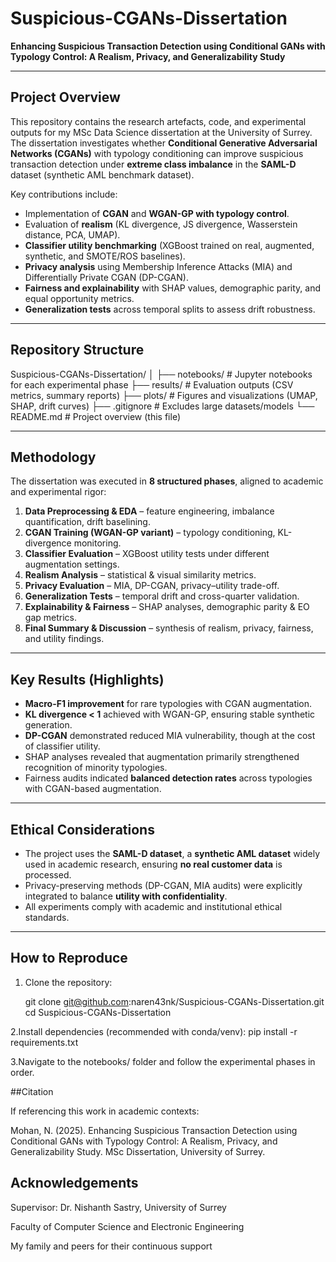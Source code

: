 # Suspicious-CGANs-Dissertation  
**Enhancing Suspicious Transaction Detection using Conditional GANs with Typology Control: A Realism, Privacy, and Generalizability Study**

---

## Project Overview
This repository contains the research artefacts, code, and experimental outputs for my MSc Data Science dissertation at the University of Surrey.  
The dissertation investigates whether **Conditional Generative Adversarial Networks (CGANs)** with typology conditioning can improve suspicious transaction detection under **extreme class imbalance** in the **SAML-D** dataset (synthetic AML benchmark dataset).

Key contributions include:
- Implementation of **CGAN** and **WGAN-GP with typology control**.  
- Evaluation of **realism** (KL divergence, JS divergence, Wasserstein distance, PCA, UMAP).  
- **Classifier utility benchmarking** (XGBoost trained on real, augmented, synthetic, and SMOTE/ROS baselines).  
- **Privacy analysis** using Membership Inference Attacks (MIA) and Differentially Private CGAN (DP-CGAN).  
- **Fairness and explainability** with SHAP values, demographic parity, and equal opportunity metrics.  
- **Generalization tests** across temporal splits to assess drift robustness.  

---

## Repository Structure
Suspicious-CGANs-Dissertation/
│
├── notebooks/ # Jupyter notebooks for each experimental phase
├── results/ # Evaluation outputs (CSV metrics, summary reports)
├── plots/ # Figures and visualizations (UMAP, SHAP, drift curves)
├── .gitignore # Excludes large datasets/models
└── README.md # Project overview (this file)

---

## Methodology
The dissertation was executed in **8 structured phases**, aligned to academic and experimental rigor:

1. **Data Preprocessing & EDA** – feature engineering, imbalance quantification, drift baselining.  
2. **CGAN Training (WGAN-GP variant)** – typology conditioning, KL-divergence monitoring.  
3. **Classifier Evaluation** – XGBoost utility tests under different augmentation settings.  
4. **Realism Analysis** – statistical & visual similarity metrics.  
5. **Privacy Evaluation** – MIA, DP-CGAN, privacy–utility trade-off.  
6. **Generalization Tests** – temporal drift and cross-quarter validation.  
7. **Explainability & Fairness** – SHAP analyses, demographic parity & EO gap metrics.  
8. **Final Summary & Discussion** – synthesis of realism, privacy, fairness, and utility findings.  

---

##  Key Results (Highlights)
- **Macro-F1 improvement** for rare typologies with CGAN augmentation.  
- **KL divergence < 1** achieved with WGAN-GP, ensuring stable synthetic generation.  
- **DP-CGAN** demonstrated reduced MIA vulnerability, though at the cost of classifier utility.  
- SHAP analyses revealed that augmentation primarily strengthened recognition of minority typologies.  
- Fairness audits indicated **balanced detection rates** across typologies with CGAN-based augmentation.  

---

## Ethical Considerations
- The project uses the **SAML-D dataset**, a **synthetic AML dataset** widely used in academic research, ensuring **no real customer data** is processed.  
- Privacy-preserving methods (DP-CGAN, MIA audits) were explicitly integrated to balance **utility with confidentiality**.  
- All experiments comply with academic and institutional ethical standards.  

---

##  How to Reproduce
1. Clone the repository:

   git clone git@github.com:naren43nk/Suspicious-CGANs-Dissertation.git
   cd Suspicious-CGANs-Dissertation

2.Install dependencies (recommended with conda/venv):
pip install -r requirements.txt

3.Navigate to the notebooks/ folder and follow the experimental phases in order.

##Citation

If referencing this work in academic contexts:

Mohan, N. (2025). Enhancing Suspicious Transaction Detection using Conditional GANs with Typology Control: A Realism, Privacy, and Generalizability Study. MSc Dissertation, University of Surrey.

## Acknowledgements

Supervisor: Dr. Nishanth Sastry, University of Surrey

Faculty of Computer Science and Electronic Engineering

My family and peers for their continuous support
